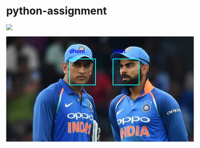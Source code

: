 # python-assignment

![](https://github.com/sartaj0/GIfs/blob/main/5.gif)

![](https://github.com/sartaj0/GIfs/blob/main/dhone_virat.jpg)

